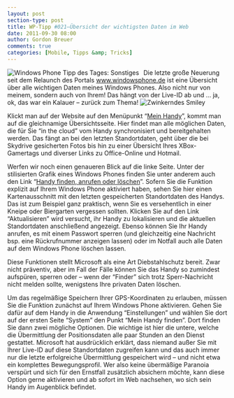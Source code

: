 ```yaml
---
layout: post
section-type: post
title: WP-Tipp #021–Übersicht der wichtigsten Daten im Web
date: 2011-09-30 08:00
author: Gordon Breuer
comments: true
categories: [Mobile, Tipps &amp; Tricks]
---
```

<p><img style="margin: 0px 10px 0px 0px; display: inline; float: left" title="" alt="Windows Phone Tipp des Tages: Sonstiges" align="left" src="http://anheledirwp.blob.core.windows.net/wordpress/2011/09/sonstiges.png" /></p>  <p>Die letzte große Neuerung seit dem Relaunch des Portals <a href="http://www.windowsphone.de">www.windowsphone.de</a> ist eine Übersicht über alle wichtigen Daten meines Windows Phones. Also nicht nur von meinem, sondern auch von Ihrem! Das hängt von der Live-ID ab und … ja, ok, das war ein Kalauer – zurück zum Thema! <img style="border-bottom-style: none; border-left-style: none; border-top-style: none; border-right-style: none" class="wlEmoticon wlEmoticon-winkingsmile" alt="Zwinkerndes Smiley" src="http://anheledirwp.blob.core.windows.net/wordpress/2011/09/wlEmoticon-winkingsmile.png" /></p>  <p>Klickt man auf der Website auf den Menüpunkt “<a href="https://www.windowsphone.com/de-DE/my">Mein Handy</a>”, kommt man auf die gleichnamige Übersichtsseite. Hier findet man alle möglichen Daten, die für Sie “in the cloud” vom Handy synchronisiert und bereitgehalten werden. Das fängt an bei den letzten Standortdaten, geht über die bei Skydrive gesicherten Fotos bis hin zu einer Übersicht Ihres XBox-Gamertags und diverser Links zu Office-Online und Hotmail.</p>  <p>Werfen wir noch einen genaueren Blick auf die linke Seite. Unter der stilisierten Grafik eines Windows Phones finden Sie unter anderem auch den Link “<a href="https://www.windowsphone.com/de-DE/find">Handy finden, anrufen oder löschen</a>”. Sofern Sie die Funktion explizit auf Ihrem Windows Phone aktiviert haben, sehen Sie hier einen Kartenausschnitt mit den letzten gespeicherten Standortdaten des Handys. Das ist zum Beispiel ganz praktisch, wenn Sie es versehentlich in einer Kneipe oder Biergarten vergessen sollten. Klicken Sie auf den Link “Aktualisieren” wird versucht, ihr Handy zu lokalisieren und die aktuellen Standortdaten anschließend angezeigt. Ebenso können Sie Ihr Handy anrufen, es mit einem Passwort sperren (und gleichzeitig eine Nachricht bsp. eine Rückrufnummer anzeigen lassen) oder im Notfall auch alle Daten auf dem Windows Phone löschen lassen.</p>  <p>Diese Funktionen stellt Microsoft als eine Art Diebstahlschutz bereit. Zwar nicht präventiv, aber im Fall der Fälle können Sie das Handy so zumindest aufspüren, sperren oder – wenn der “Finder” sich trotz Sperr-Nachricht nicht melden sollte, wenigstens Ihre privaten Daten löschen. </p>  <p>Um das regelmäßige Speichern Ihrer GPS-Koordinaten zu erlauben, müssen Sie die Funktion zunächst auf Ihrem Windows Phone aktivieren. Gehen Sie dafür auf dem Handy in die Anwendung “Einstellungen” und wählen Sie dort auf der ersten Seite “System” den Punkt “Mein Handy finden”. Dort finden Sie dann zwei mögliche Optionen. Die wichtige ist hier die untere, welche die Übermittlung der Positionsdaten alle paar Stunden an den Dienst gestattet. Microsoft hat ausdrücklich erklärt, dass niemand außer Sie mit Ihrer Live-ID auf diese Standortdaten zugreifen kann und das auch immer nur die letzte erfolgreiche Übermittlung gespeichert wird – und nicht etwa ein komplettes Bewegungsprofil. Wer also keine übermäßige Paranoia verspürt und sich für den Ernstfall zusätzlich absichern möchte, kann diese Option gerne aktivieren und ab sofort im Web nachsehen, wo sich sein Handy im Augenblick befindet.</p>
